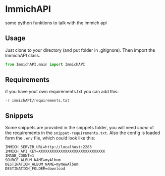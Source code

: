 # ImmichAPI
some python funktions to talk with the immich api

## Usage

Just clone to your directory (and put folder in .gitignore).
Then import the ImmichAPI class.

```python
from ImmichAPI.main import ImmichAPI
```

## Requirements
if you have yout own requirements.txt you can add this:
```
-r immichAPI/requirements.txt
```

## Snippets

Some snippets are provided in the snippets folder, you will need *some* of the requirements in the `snippet-requirements.txt`.
Also the config is loaded form the `.env` file, which could look like this:
```env
IMMICH_SERVER_URL=http://localhost:2283
IMMICH_API_KEY=XXXXXXXXXXXXXXXXXXXXXXXXXXXXXX
IMAGE_COUNT=1
SOURCE_ALBUM_NAME=myAlbum
DESTINATION_ALBUM_NAME=myNewAlbum
DESTINATION_FOLDER=download
```
